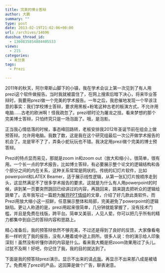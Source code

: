 ```yaml
---
title: 完美的博士答辩
author: 大鹏
summary: ""
type: post
date: 2013-02-19T21:02:06+00:00
url: /archives/14696
duoshuo_thread_id:
  - 1360835854884405533
views:
  - 215
categories:
  - 未分类
tags:
  - Prezi

---
```

2011年的秋天，阿尔卑斯山脚下的小镇，我在学术会议上第一次见到了有人用prezi这个软件做报告。当时我就被震住了，在网上搜索后暗下决心，将来毕业答辩时，我要用prezi做一个完美的学术报告。一年之后，我悲催地发现一个早该注意的事实：我们学校博士答辩，要求用黑板+粉笔这种古老的板演方式，不允许用电脑&#8230;&#8230;古老的欧洲啊！怪我疏忽了。prezi顿时沦为屠龙之技。看来梦想的那个完美博士答辩，只怕终究只是一场泡面了。哦，是泡影。

正当我心情低落的时候，事态峰回路转，老板安排我2012年圣诞节前在组会上做预答辩。允许用电脑。我数了数，这是我在这个研究组最后一次公开做学术报告的机会了。龙是宰不了了，弄条小蛇玩玩也不错。我决定用prezi做个完美的博士预答辩。

Prezi的特点显而易见，那就是zoom in和zoom out（放大和缩小）。很简单，很有用。一个长一点的学术报告，比如博士答辩，有必要展示整个论文的逻辑结构和各个部分之间的内在关系，这种关系常常是网状的。传统的幻灯片软件，比如powerpoint和LATEX Beamer，适于展示线性逻辑，从第一张幻灯片按顺序走到头，这显然满足不了很多学术报告的要求。这就是为什么有人用powerpoint的时候，讲到某一页要突然跳回已经讲过的内容，再跳回来，跳来跳去把听众的逻辑给跳晕了。去年我写过一篇题为[解开PPT情结][1]的文章，介绍了好几款此类软件。而Prezi用放大缩小这一招鲜，任意展示整体和局部，完美避免了powerpoint的逻辑缺陷。更让人称道的是，prezi用起来很简单，几分钟就能掌握了，没有技术门槛，并且是免费在线版，跨平台。简单又美丽，人见人爱。你可以把几乎所有的精力都集中到自己的答辩内容和思路上。

精心准备后，我的预答辩依然不够完美，不过还是得到了良好的反馈，大家像看电影一样听完了我的报告，没有人睡着或中途上厕所。很多人说：你的演示给人印象深刻！虽然没有听懂你讲的内容是什么。看来我大概是把zoom效果用过了头儿。过犹不及啊！好吧，你记住了我，我的目的就达到了。

下面是我的预答辩prezi演示。显示不出来的请[点我][2]。再显示不出来那八成是被墙了。免费用了prezi的产品，这回算是做个广告，聊表谢意。

 [1]: http://dapengde.com/2012-01-19-%e8%a7%a3%e5%bc%80ppt%e6%83%85%e7%bb%93/
 [2]: http://prezi.com/wtjctp-ria0c/peng-zhao/?kw=view-wtjctp-ria0c&rc=ref-5275635
